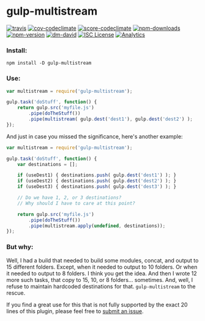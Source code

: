 # gulp-multistream

[![travis][travis.svg]][travis.link]
[![cov-codeclimate][cov-codeclimate.svg]][cov-codeclimate.link]
[![score-codeclimate][score-codeclimate.svg]][score-codeclimate.link]
[![npm-downloads][npm-downloads.svg]][npm.link]
[![npm-version][npm-version.svg]][npm.link]
[![dm-david][dm-david.svg]][dm-david.link]
[![ISC License][10]][11]
[![Analytics][12]][13]

[travis.svg]: https://travis-ci.org/catdad/gulp-multistream.svg?branch=master
[travis.link]: https://travis-ci.org/catdad/gulp-multistream
[cov-codeclimate.svg]: https://codeclimate.com/github/catdad/gulp-multistream/badges/coverage.svg
[cov-codeclimate.link]: https://codeclimate.com/github/catdad/gulp-multistream/coverage
[score-codeclimate.svg]: https://codeclimate.com/github/catdad/gulp-multistream/badges/gpa.svg
[score-codeclimate.link]: https://codeclimate.com/github/catdad/gulp-multistream
[npm-downloads.svg]: https://img.shields.io/npm/dm/gulp-multistream.svg
[npm.link]: https://www.npmjs.com/package/gulp-multistream
[npm-version.svg]: https://img.shields.io/npm/v/gulp-multistream.svg
[dm-david.svg]: https://david-dm.org/catdad/gulp-multistream.svg
[dm-david.link]: https://david-dm.org/catdad/gulp-multistream

[10]: https://img.shields.io/npm/l/gulp-multistream.svg
[11]: http://opensource.org/licenses/ISC

[12]: https://ga-beacon.appspot.com/UA-17159207-7/gulp-multistream/readme?flat
[13]: https://github.com/igrigorik/ga-beacon


### Install:

    npm install -D gulp-multistream

### Use:

```javascript
var multistream = require('gulp-multistream');

gulp.task('doStuff', function() {
    return gulp.src('myfile.js')
        .pipe(doTheStuff())
        .pipe(multistream( gulp.dest('dest1'), gulp.dest('dest2') );
});
```

And just in case you missed the significance, here's another example:

```javascript
var multistream = require('gulp-multistream');

gulp.task('doStuff', function() {
    var destinations = [];

    if (useDest1) { destinations.push( gulp.dest('dest1') ); }
    if (useDest2) { destinations.push( gulp.dest('dest2') ); }
    if (useDest3) { destinations.push( gulp.dest('dest3') ); }

    // Do we have 1, 2, or 3 destinations?
    // Why should I have to care at this point?

    return gulp.src('myfile.js')
        .pipe(doTheStuff())
        .pipe(multistream.apply(undefined, destinations));
});
```

### But why:

Well, I had a build that needed to build some modules, concat, and output to 15 different folders. Except, when it needed to output to 10 folders. Or when it needed to output to 8 folders. I think you get the idea. And then I wrote 12 more such tasks, that copy to 15, 10, or 8 folders... sometimes. And, well, I refuse to maintain hardcoded destinations for that. `gulp-multistream` to the rescue.

If you find a great use for this that is not fully supported by the exact 20 lines of this plugin, please feel free to [submit an issue](https://github.com/catdad/gulp-multistream/issues).
